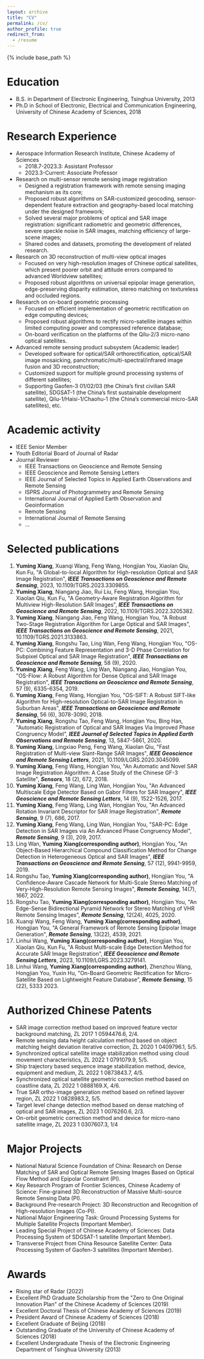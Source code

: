 ```yaml
---
layout: archive
title: "CV"
permalink: /cv/
author_profile: true
redirect_from:
  - /resume
---
```


{% include base_path %}

Education
======
* B.S. in Department of Electronic Engineering, Tsinghua University, 2013
* Ph.D in School of Electronic, Electrical and Communication Engineering, University of Chinese Academy of Sciences, 2018

Research Experience
======                                                       
* Aerospace Information Research Institute, Chinese Academy of Sciences
  * 2018.7-2023.3: Assistant Professor
  * 2023.3-Current: Associate Professor
* Research on multi-sensor remote sensing image registration
  * Designed a registration framework with remote sensing imaging mechanism as its core; 
  * Proposed robust algorithms on SAR-customized geocoding, sensor-dependent feature extraction and geography-based local matching under the designed framework;
  * Solved several major problems of optical and SAR image registration: significant radiometric and geometric differences, severe speckle noise in SAR images, matching efficiency of large-scene images;
  * Shared codes and datasets, promoting the development of related research.
* Research on 3D reconstruction of multi-view optical images
  * Focused on very high-resolution images of Chinese optical satellites, which present poorer orbit and attitude errors compared to advanced Worldview satellites;
  * Proposed robust algorithms on universal epipolar image generation, edge-preserving disparity estimation, stereo matching on textureless and occluded regions.  
* Research on on-board geometric processing
  * Focused on efficient implementation of geometric rectification on edge computing devices; 
  * Proposed robust algorithms to rectify micro-satellite images within limited computing power and compressed reference database; 
  *	On-board verification on the platforms of the Qilu-2/3 micro-nano optical satellites.
*	Advanced remote sensing product subsystem (Academic leader)
    * Developed software for optical/SAR orthorectification, optical/SAR image mosaicking, panchromatic/multi-spectral/infrared image fusion and 3D reconstruction;
    * Customized support for multiple ground processing systems of different satellites;
    * Supporting Gaofen-3 01/02/03 (the China’s first civilian SAR satellite), SDGSAT-1 (the China’s first sustainable development satellite), Qilu-1/Haisi-1/Chaohu-1 (the China’s commercial micro-SAR satellites), etc.

Academic activity
======
* IEEE Senior Member
* Youth Editorial Board of Journal of Radar
* Journal Reviewer
  * IEEE Transactions on Geoscience and Remote Sensing
  * IEEE Geoscience and Remote Sensing Letters
  * IEEE Journal of Selected Topics in Applied Earth Observations and Remote Sensing
  * ISPRS Journal of Photogrammetry and Remote Sensing
  * International Journal of Applied Earth Observation and Geoinformation
  * Remote Sensing
  * International Journal of Remote Sensing
  * ...

Selected publications
======
1.	**Yuming Xiang**, Xuanqi Wang, Feng Wang, Hongjian You, Xiaolan Qiu, Kun Fu, "A Global-to-local Algorithm for High-resolution Optical and SAR Image Registration", _**IEEE Transactions on Geoscience and Remote Sensing**_, 2023, 10.1109/TGRS.2023.3309855.
2.	**Yuming Xiang**, Niangang Jiao, Rui Liu, Feng Wang, Hongjian You, Xiaolan Qiu, Kun Fu, "A Geometry-Aware Registration Algorithm for Multiview High-Resolution SAR Images", _**IEEE Transactions on Geoscience and Remote Sensing**_, 2022, 10.1109/TGRS.2022.3205382.
3.	**Yuming Xiang**, Niangang Jiao, Feng Wang, Hongjian You, "A Robust Two-Stage Registration Algorithm for Large Optical and SAR Images", _**IEEE Transactions on Geoscience and Remote Sensing**_, 2021, 10.1109/TGRS.2021.3133863.
4.	**Yuming Xiang**, Rongshu Tao, Ling Wan, Feng Wang, Hongjian You, "OS-PC: Combining Feature Representation and 3-D Phase Correlation for Subpixel Optical and SAR Image Registration", _**IEEE Transactions on Geoscience and Remote Sensing**_, 58 (9), 2020. 
5.	**Yuming Xiang**, Feng Wang, Ling Wan, Niangang Jiao, Hongjian You, "OS-Flow: A Robust Algorithm for Dense Optical and SAR Image Registration", _**IEEE Transactions on Geoscience and Remote Sensing**_, 57 (9), 6335-6354, 2019.
6.	**Yuming Xiang**, Feng Wang, Hongjian You, "OS-SIFT: A Robust SIFT-like Algorithm for High-resolution Optical-to-SAR Image Registration in Suburban Areas", _**IEEE Transactions on Geoscience and Remote Sensing**_, 56 (6), 3078-3090, 2018. 
8.	**Yuming Xiang**, Rongshu Tao, Feng Wang, Hongjian You, Bing Han, "Automatic Registration of Optical and SAR Images Via Improved Phase Congruency Model", _**IEEE Journal of Selected Topics in Applied Earth Observations and Remote Sensing**_, 13, 5847-5861, 2020.
9.	**Yuming Xiang**, Lingxiao Peng, Feng Wang, Xiaolan Qiu, "Fast Registration of Multi-view Slant-Range SAR Images", _**IEEE Geoscience and Remote Sensing Letters**_, 2021, 10.1109/LGRS.2020.3045099.
10.	**Yuming Xiang**, Feng Wang, Hongjian You, "An Automatic and Novel SAR Image Registration Algorithm: A Case Study of the Chinese GF-3 Satellite", _**Sensors**_, 18 (2), 672, 2018.
11.	**Yuming Xiang**, Feng Wang, Ling Wan, Hongjian You, "An Advanced Multiscale Edge Detector Based on Gabor Filters for SAR Imagery", _**IEEE Geoscience and Remote Sensing Letters**_, 14 (9), 1522-1526, 2017.
12.	**Yuming Xiang**, Feng Wang, Ling Wan, Hongjian You, "An Advanced Rotation Invariant Descriptor for SAR Image Registration", _**Remote Sensing**_, 9 (7), 686, 2017.
13.	**Yuming Xiang**, Feng Wang, Ling Wan, Hongjian You, "SAR-PC: Edge Detection in SAR Images via An Advanced Phase Congruency Model", _**Remote Sensing**_, 9 (3), 209, 2017.
14.	Ling Wan, **Yuming Xiang(corresponding author)**, Hongjian You, "An Object-Based Hierarchical Compound Classification Method for Change Detection in Heterogeneous Optical and SAR Images", _**IEEE Transactions on Geoscience and Remote Sensing**_, 57 (12), 9941-9959, 2019.
15.	Rongshu Tao, **Yuming Xiang(corresponding author)**, Hongjian You, "A Confidence-Aware Cascade Network for Multi-Scale Stereo Matching of Very-High-Resolution Remote Sensing Images", _**Remote Sensing**_, 14(7), 1667, 2022.
16.	Rongshu Tao, **Yuming Xiang(corresponding author)**, Hongjian You, "An Edge-Sense Bidirectional Pyramid Network for Stereo Matching of VHR Remote Sensing Images", _**Remote Sensing**_, 12(24), 4025, 2020.
17.	Xuanqi Wang, Feng Wang, **Yuming Xiang(corresponding author)**, Hongjian You, "A General Framework of Remote Sensing Epipolar Image Generation", _**Remote Sensing**_, 13(22), 4539, 2021.
18.	Linhui Wang, **Yuming Xiang(corresponding author)**, Hongjian You, Xiaolan Qiu, Kun Fu, "A Robust Multi-scale Edge Detection Method for Accurate SAR Image Registration", _**IEEE Geoscience and Remote Sensing Letters**_, 2023, 10.1109/LGRS.2023.3279141.
19.	Linhui Wang, **Yuming Xiang(corresponding author)**, Zhenzhou Wang, Hongjian You, Yuxin Hu, "On-Board Geometric Rectification for Micro-Satellite Based on Lightweight Feature Database", _**Remote Sensing**_, 15 (22), 5333 2023.

Authorized Chinese Patents
======
* SAR image correction method based on improved feature vector background matching, ZL 2017 1 0594476.6, 2/4.
* Remote sensing data height calculation method based on object matching height deviation iterative correction, ZL 2020 1 0409796.1, 5/5.
* Synchronized optical satellite image stabilization method using cloud movement characteristics, ZL 2022 1 0791079.9, 5/5.
* Ship trajectory based sequence image stabilization method, device, equipment and medium, ZL 2022 1 0873843.7, 4/5.
* Synchronized optical satellite geometric correction method based on coastline data, ZL 2022 1 0888169.X, 4/6.
* True SAR ortho-image generation method based on refined layover region, ZL 2022 1 0828983.2, 5/5.
* Target level change detection method based on dense matching of optical and SAR images, ZL 2023 1 0076260.6, 2/3.
* On-orbit geometric correction method and device for micro-nano satellite image, ZL 2023 1 0307607.3, 1/4

Major Projects
=======
*	National Natural Science Foundation of China: Research on Dense Matching of SAR and Optical Remote Sensing Images Based on Optical Flow Method and Epipolar Constraint (PI).
*	Key Research Program of Frontier Sciences, Chinese Academy of Science: Fine-grained 3D Reconstruction of Massive Multi-source Remote Sensing Data (PI).
*	Background Pre-research Project: 3D Reconstruction and Recognition of High-resolution Images (Co-PI).
*	National Major Engineering Task: Ground Processing Systems for Multiple Satellite Projects (Important Member).
*	Leading Special Project of Chinese Academy of Sciences: Data Processing System of SDGSAT-1 satellite (Important Member).
*	Transverse Project from China Resource Satellite Center: Data Processing System of Gaofen-3 satellites (Important Member).

Awards
=======
* Rising star of Radar (2022)
* Excellent PhD Graduate Scholarship from the "Zero to One Original Innovation Plan" of the Chinese Academy of Sciences (2019)
* Excellent Doctoral Thesis of Chinese Academy of Sciences (2019)
* President Award of Chinese Academy of Sciences (2018)
* Excellent Graduate of Beijing (2018)
* Outstanding Graduate of the University of Chinese Academy of Sciences (2018)
* Excellent Undergraduate Thesis of the Electronic Engineering Department of Tsinghua University (2013)

  

